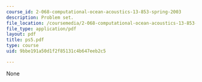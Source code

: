 ```yaml
---
course_id: 2-068-computational-ocean-acoustics-13-853-spring-2003
description: Problem set.
file_location: /coursemedia/2-068-computational-ocean-acoustics-13-853-spring-2003/9bbe191a50d1f2f85131c4b647eeb2c5_ps5.pdf
file_type: application/pdf
layout: pdf
title: ps5.pdf
type: course
uid: 9bbe191a50d1f2f85131c4b647eeb2c5

---
```

None
